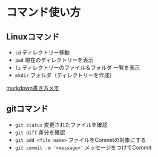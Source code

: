 # コマンド使い方
## Linuxコマンド
* `cd` ディレクトリー移動
* `pwd` 現在のディレクトリーを表示
* `ls` ディレクトリーのファイル＆フォルダ 一覧を表示
* `mkdir` フォルダ（ディレクトリーを作成）

[markdown書き方メモ](https://qiita.com/Minalinsky_1911/items/b684cfabe0f2fde0c67b)
## gitコマンド
* `git status` 変更されたファイルを確認
* `git diff` 差分を確認
* `git add <file name>` ファイルをCommitの対象にする
* `git commit -m '<message>'` メッセージをつけてCommit
 
